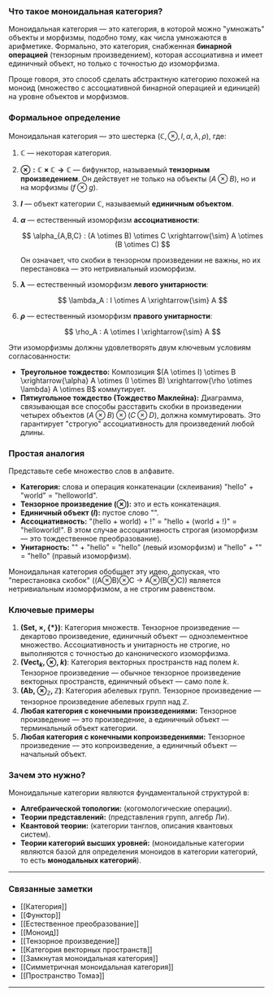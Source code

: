 ### Что такое моноидальная категория?

Моноидальная категория — это категория, в которой можно "умножать" объекты и морфизмы, подобно тому, как числа умножаются в арифметике. Формально, это категория, снабженная **бинарной операцией** (тензорным произведением), которая ассоциативна и имеет единичный объект, но только с точностью до изоморфизма.

Проще говоря, это способ сделать абстрактную категорию похожей на моноид (множество с ассоциативной бинарной операцией и единицей) на уровне объектов и морфизмов.

### Формальное определение

Моноидальная категория — это шестерка $(\mathbb{C}, \otimes, I, \alpha, \lambda, \rho)$, где:

1.  **$\mathbb{C}$** — некоторая категория.
2.  **$\otimes: \mathbb{C} \times \mathbb{C} \to \mathbb{C}$** — бифунктор, называемый **тензорным произведением**. Он действует не только на объекты ($A \otimes B$), но и на морфизмы ($f \otimes g$).
3.  **$I$** — объект категории $\mathbb{C}$, называемый **единичным объектом**.
4.  **$\alpha$** — естественный изоморфизм **ассоциативности**:

    $$
    \alpha_{A,B,C} : (A \otimes B) \otimes C \xrightarrow{\sim} A \otimes (B \otimes C)
    $$

    Он означает, что скобки в тензорном произведении не важны, но их перестановка — это нетривиальный изоморфизм.
5.  **$\lambda$** — естественный изоморфизм **левого унитарности**:

    $$
    \lambda_A : I \otimes A \xrightarrow{\sim} A
    $$

6.  **$\rho$** — естественный изоморфизм **правого унитарности**:

    $$
    \rho_A : A \otimes I \xrightarrow{\sim} A
    $$

Эти изоморфизмы должны удовлетворять двум ключевым условиям согласованности:
*   **Треугольное тождество:** Композиция $(A \otimes I) \otimes B \xrightarrow{\alpha} A \otimes (I \otimes B) \xrightarrow{\rho \otimes \lambda} A \otimes B$ коммутирует.
*   **Пятиугольное тождество (Тождество Маклейна):** Диаграмма, связывающая все способы расставить скобки в произведении четырех объектов $(A \otimes B) \otimes (C \otimes D)$, должна коммутировать. Это гарантирует "строгую" ассоциативность для произведений любой длины.

### Простая аналогия

Представьте себе множество слов в алфавите.
*   **Категория:** слова и операция конкатенации (склеивания) "hello" + "world" = "helloworld".
*   **Тензорное произведение ($\otimes$):** это и есть конкатенация.
*   **Единичный объект ($I$):** пустое слово "".
*   **Ассоциативность:** "(hello + world) + !" = "hello + (world + !)" = "helloworld!". В этом случае ассоциативность строгая (изоморфизм — это тождественное преобразование).
*   **Унитарность:** "" + "hello" = "hello" (левый изоморфизм) и "hello" + "" = "hello" (правый изоморфизм).

Моноидальная категория обобщает эту идею, допуская, что "перестановка скобок" ((A⊗B)⊗C → A⊗(B⊗C)) является нетривиальным изоморфизмом, а не строгим равенством.

### Ключевые примеры

1.  **($\mathrm{Set}$, $\times$, $\{*\}$)**: Категория множеств. Тензорное произведение — декартово произведение, единичный объект — одноэлементное множество. Ассоциативность и унитарность не строгие, но выполняются с точностью до канонического изоморфизма.
2.  **($\mathrm{Vect}_k$, $\otimes$, $k$)**: Категория векторных пространств над полем $k$. Тензорное произведение — обычное тензорное произведение векторных пространств, единичный объект — само поле $k$.
3.  **($\mathrm{Ab}$, $\otimes_\mathbb{Z}$, $\mathbb{Z}$)**: Категория абелевых групп. Тензорное произведение — тензорное произведение абелевых групп над $\mathbb{Z}$.
4.  **Любая категория с конечными произведениями:** Тензорное произведение — это произведение, а единичный объект — терминальный объект категории.
5.  **Любая категория с конечными копроизведениями:** Тензорное произведение — это копроизведение, а единичный объект — начальный объект.

### Зачем это нужно?

Моноидальные категории являются фундаментальной структурой в:
*   **Алгебраической топологии:** (когомологические операции).
*   **Теории представлений:** (представления групп, алгебр Ли).
*   **Квантовой теории:** (категории танглов, описания квантовых систем).
*   **Теории категорий высших уровней:** (моноидальные категории являются базой для определения моноидов в категории категорий, то есть **монодальных категорий**).

---
### Связанные заметки
- [[Категория]]
- [[Функтор]]
- [[Естественное преобразование]]
- [[Моноид]]
- [[Тензорное произведение]]
- [[Категория векторных пространств]]
- [[Замкнутая моноидальная категория]]
- [[Симметричная моноидальная категория]]
- [[Пространство Томаэ]]

---